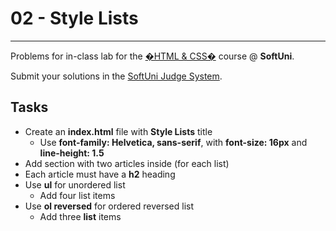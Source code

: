 # 02 - Style Lists
------
Problems for in-class lab for the [�HTML & CSS�](https://softuni.bg/trainings/2375/html-and-css-may-2019) course @ **SoftUni**.

Submit your solutions in the [SoftUni Judge System](https://judge.softuni.bg/Contests/1234/CSS-Typography).

## Tasks
* Create an **index.html** file with **Style Lists** title 
  * Use **font-family: Helvetica, sans-serif**, with **font-size: 16px** and **line-height: 1.5**
* Add section with two articles inside (for each list)
 * Each article must have a **h2** heading
 * Use **ul** for unordered list
	* Add four list items
 * Use **ol reversed** for ordered reversed list
	* Add three **list** items
